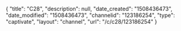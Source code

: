 {
    "title": "C28",
    "description": null,
    "date_created": "1508436473",
    "date_modified": "1508436473",
    "channelid": "123186254",
    "type": "captivate",
    "layout": "channel",
    "url": "\/c\/c28\/123186254"
}